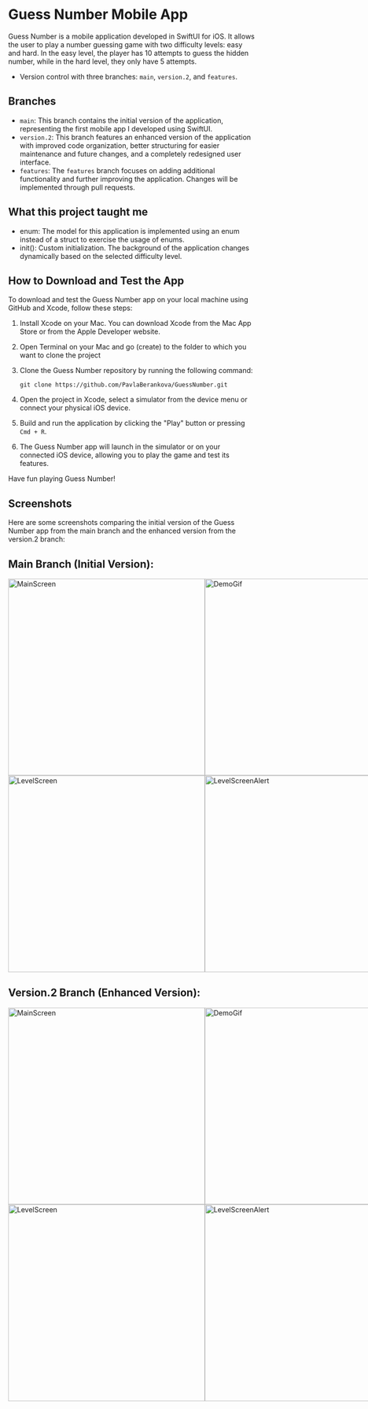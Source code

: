 # Guess Number Mobile App

Guess Number is a mobile application developed in SwiftUI for iOS. It allows the user to play a number guessing game with two difficulty levels: easy and hard. In the easy level, the player has 10 attempts to guess the hidden number, while in the hard level, they only have 5 attempts.


- Version control with three branches: `main`, `version.2`, and `features`.

## Branches

- `main`: This branch contains the initial version of the application, representing the first mobile app I developed using SwiftUI.
- `version.2`: This branch features an enhanced version of the application with improved code organization, better structuring for easier maintenance and future changes, and a completely redesigned user interface.
- `features`: The `features` branch focuses on adding additional functionality and further improving the application. Changes will be implemented through pull requests.

## What this project taught me

- enum: The model for this application is implemented using an enum instead of a struct to exercise the usage of enums.
- init(): Custom initialization. The background of the application changes dynamically based on the selected difficulty level.

## How to Download and Test the App

To download and test the Guess Number app on your local machine using GitHub and Xcode, follow these steps:

1. Install Xcode on your Mac. You can download Xcode from the Mac App Store or from the Apple Developer website.

2. Open Terminal on your Mac and go (create) to the folder to which you want to clone the project

3. Clone the Guess Number repository by running the following command:
   ```
   git clone https://github.com/PavlaBerankova/GuessNumber.git
   ```

4. Open the project in Xcode, select a simulator from the device menu or connect your physical iOS device.

5. Build and run the application by clicking the "Play" button or pressing `Cmd + R`.

6. The Guess Number app will launch in the simulator or on your connected iOS device, allowing you to play the game and test its features.

Have fun playing Guess Number!


## Screenshots

Here are some screenshots comparing the initial version of the Guess Number app from the main branch and the enhanced version from the version.2 branch:


## **Main Branch (Initial Version):**

<div style="display: flex;">
  <img src="https://github.com/PavlaBerankova/GuessNumber/assets/107038196/aea7b647-7faa-4e0a-928a-3c696a89e26b" alt="MainScreen" width="400" />
  <img src="https://github.com/PavlaBerankova/GuessNumber/assets/107038196/c9a3deab-4395-4301-94b6-57dbbe613880" alt="DemoGif" width="400" />
</div>

<div style="display: flex;">
  <img src="https://github.com/PavlaBerankova/GuessNumber/assets/107038196/daeb934b-88ab-4023-a847-df151270946c" alt="LevelScreen" width="400" />
  <img src="https://github.com/PavlaBerankova/GuessNumber/assets/107038196/f74506f8-70dd-4812-ae5c-f94efff70c94" alt="LevelScreenAlert" width="400" />
</div>

## Version.2 Branch (Enhanced Version):

<div style="display: flex;">
  <img src="https://github.com/PavlaBerankova/GuessNumber/assets/107038196/e9daed19-df8c-4c0d-a363-7848a49aa8ad" alt="MainScreen" width="400" />
  <img src="https://github.com/PavlaBerankova/GuessNumber/assets/107038196/6d021e9f-aba0-46b2-ba68-efc8470eb282" alt="DemoGif" width="400" />
</div>

<div style="display: flex;">
  <img src="https://github.com/PavlaBerankova/GuessNumber/assets/107038196/204e3c45-8b0d-4b45-9048-ec9e76bc2dc4" alt="LevelScreen" width="400" />
  <img src="https://github.com/PavlaBerankova/GuessNumber/assets/107038196/ab90728b-121b-473e-a467-3ae0268f3291" alt="LevelScreenAlert" width="400" />
</div>




